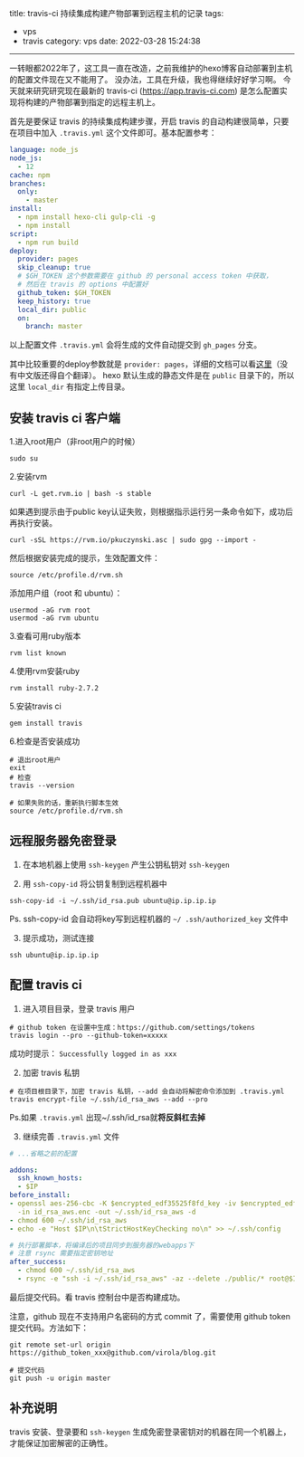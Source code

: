title: travis-ci 持续集成构建产物部署到远程主机的记录
tags:
  - vps
  - travis
category: vps
date: 2022-03-28 15:24:38
---

一转眼都2022年了，这工具一直在改造，之前我维护的hexo博客自动部署到主机的配置文件现在又不能用了。
没办法，工具在升级，我也得继续好好学习啊。
今天就来研究研究现在最新的 travis-ci (<https://app.travis-ci.com>) 是怎么配置实现将构建的产物部署到指定的远程主机上。

首先是要保证 travis 的持续集成构建步骤，开启 travis 的自动构建很简单，只要在项目中加入 `.travis.yml` 这个文件即可。基本配置参考：

```yml
language: node_js
node_js:
  - 12
cache: npm
branches:
  only:
    - master
install:
  - npm install hexo-cli gulp-cli -g
  - npm install
script:
  - npm run build
deploy:
  provider: pages
  skip_cleanup: true
  # $GH_TOKEN 这个参数需要在 github 的 personal access token 中获取，
  # 然后在 travis 的 options 中配置好
  github_token: $GH_TOKEN
  keep_history: true
  local_dir: public
  on:
    branch: master

```
以上配置文件 `.travis.yml` 会将生成的文件自动提交到 `gh_pages` 分支。

其中比较重要的deploy参数就是 `provider: pages`，详细的文档可以看[这里](https://docs.travis-ci.com/user/deployment/pages/)（没有中文版还得自个翻译）。
hexo 默认生成的静态文件是在 `public` 目录下的，所以这里 `local_dir` 有指定上传目录。

<!-- more -->

## 安装 travis ci 客户端

1.进入root用户（非root用户的时候）
```
sudo su
```

2.安装rvm
```
curl -L get.rvm.io | bash -s stable
```
如果遇到提示由于public key认证失败，则根据指示运行另一条命令如下，成功后再执行安装。
```
curl -sSL https://rvm.io/pkuczynski.asc | sudo gpg --import -
```

然后根据安装完成的提示，生效配置文件：
```
source /etc/profile.d/rvm.sh
```
添加用户组（root 和 ubuntu）：
```
usermod -aG rvm root
usermod -aG rvm ubuntu
```

3.查看可用ruby版本
```
rvm list known
```

4.使用rvm安装ruby
```
rvm install ruby-2.7.2
```

5.安装travis ci
```
gem install travis
```

6.检查是否安装成功
```
# 退出root用户
exit
# 检查
travis --version

# 如果失败的话，重新执行脚本生效
source /etc/profile.d/rvm.sh
```

## 远程服务器免密登录

1. 在本地机器上使用 `ssh-keygen` 产生公钥私钥对
`ssh-keygen`

2. 用 `ssh-copy-id` 将公钥复制到远程机器中
```
ssh-copy-id -i ~/.ssh/id_rsa.pub ubuntu@ip.ip.ip.ip
```

Ps.  ssh-copy-id 会自动将key写到远程机器的 `~/ .ssh/authorized_key` 文件中

3. 提示成功，测试连接
```
ssh ubuntu@ip.ip.ip.ip
```

## 配置 travis ci

1. 进入项目目录，登录 travis 用户
```
# github token 在设置中生成：https://github.com/settings/tokens
travis login --pro --github-token=xxxxx
```
成功时提示： `Successfully logged in as xxx`

2. 加密 travis 私钥
```
# 在项目根目录下，加密 travis 私钥，--add 会自动将解密命令添加到 .travis.yml
travis encrypt-file ~/.ssh/id_rsa_aws --add --pro
```

Ps.如果 `.travis.yml` 出现~\/.ssh/id_rsa就**将反斜杠去掉**

3. 继续完善 `.travis.yml` 文件
```yml
# ...省略之前的配置

addons:
  ssh_known_hosts:
  - $IP
before_install:
- openssl aes-256-cbc -K $encrypted_edf35525f8fd_key -iv $encrypted_edf35525f8fd_iv
  -in id_rsa_aws.enc -out ~/.ssh/id_rsa_aws -d
- chmod 600 ~/.ssh/id_rsa_aws
- echo -e "Host $IP\n\tStrictHostKeyChecking no\n" >> ~/.ssh/config

# 执行部署脚本，将编译后的项目同步到服务器的webapps下
# 注意 rsync 需要指定密钥地址
after_success:
  - chmod 600 ~/.ssh/id_rsa_aws
  - rsync -e "ssh -i ~/.ssh/id_rsa_aws" -az --delete ./public/* root@$IP:/usr/share/nginx/html/blog

```

最后提交代码。看 travis 控制台中是否构建成功。

注意，github 现在不支持用户名密码的方式 commit 了，需要使用 github token提交代码。方法如下：

```
git remote set-url origin https://github_token_xxx@github.com/virola/blog.git

# 提交代码
git push -u origin master
```

## 补充说明

travis 安装、登录要和 `ssh-keygen` 生成免密登录密钥对的机器在同一个机器上，才能保证加密解密的正确性。